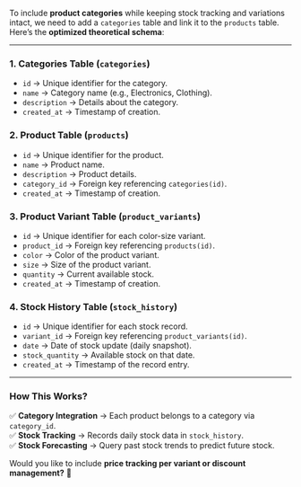 To include **product categories** while keeping stock tracking and variations intact, we need to add a `categories` table and link it to the `products` table. Here’s the **optimized theoretical schema**:

---

### **1. Categories Table (`categories`)**
   - `id` → Unique identifier for the category.  
   - `name` → Category name (e.g., Electronics, Clothing).  
   - `description` → Details about the category.  
   - `created_at` → Timestamp of creation.  

### **2. Product Table (`products`)**
   - `id` → Unique identifier for the product.  
   - `name` → Product name.  
   - `description` → Product details.  
   - `category_id` → Foreign key referencing `categories(id)`.  
   - `created_at` → Timestamp of creation.  

### **3. Product Variant Table (`product_variants`)**
   - `id` → Unique identifier for each color-size variant.  
   - `product_id` → Foreign key referencing `products(id)`.  
   - `color` → Color of the product variant.  
   - `size` → Size of the product variant.  
   - `quantity` → Current available stock.  
   - `created_at` → Timestamp of creation.  

### **4. Stock History Table (`stock_history`)**
   - `id` → Unique identifier for each stock record.  
   - `variant_id` → Foreign key referencing `product_variants(id)`.  
   - `date` → Date of stock update (daily snapshot).  
   - `stock_quantity` → Available stock on that date.  
   - `created_at` → Timestamp of the record entry.  

---

### **How This Works?**
✅ **Category Integration** → Each product belongs to a category via `category_id`.  
✅ **Stock Tracking** → Records daily stock data in `stock_history`.  
✅ **Stock Forecasting** → Query past stock trends to predict future stock.  

Would you like to include **price tracking per variant or discount management?** 🚀